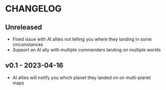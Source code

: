 # CHANGELOG

## Unreleased

- Fixed issue with AI allies not telling you where they landing in some circumstances
- Support an AI ally with multiple commanders landing on multiple worlds

## v0.1 - 2023-04-16

- AI allies will notify you which planet they landed on on multi-planet maps
